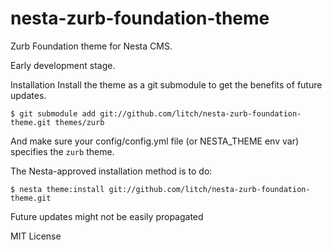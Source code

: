 nesta-zurb-foundation-theme
===========================

Zurb Foundation theme for Nesta CMS.

Early development stage.

Installation
Install the theme as a git submodule to get the benefits of future updates.

    $ git submodule add git://github.com/litch/nesta-zurb-foundation-theme.git themes/zurb

And make sure your config/config.yml file (or NESTA_THEME env var) specifies the `zurb` theme.

The Nesta-approved installation method is to do:

    $ nesta theme:install git://github.com/litch/nesta-zurb-foundation-theme.git

Future updates might not be easily propagated

MIT License
